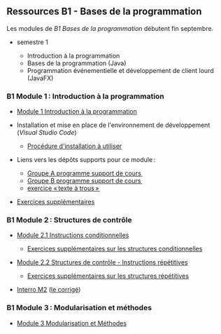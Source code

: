 ## Ressources B1 - Bases de la programmation

Les modules de *B1 Bases de la programmation* débutent fin septembre.

  - semestre 1

    - Introduction à la programmation
    - Bases de la programmation (Java)
    - Programmation événementielle et développement de client lourd (JavaFX)

### B1 Module 1 : Introduction à la programmation

- [Module 1 Introduction à la programmation](M1-intro.pdf)

- Installation et mise en place de l'environnement de développement (_Visual Studio Code_)

  - [Procédure d'installation à utiliser](installation_ide.md)

- Liens vers les dépôts supports pour ce module :

  - [Groupe A programme support de cours ](https://github.com/rose-line/sio2025-GA-intro-java)
  - [Groupe B programme support de cours ](https://github.com/rose-line/sio2025-GB-intro-java)
  - [exercice « texte à trous » ](https://github.com/rose-line/sio2025-texte-a-trous)

- [Exercices supplémentaires](M1-exos.md)

### B1 Module 2 : Structures de contrôle

- [Module 2.1 Instructions conditionnelles](M2.1-instructions-cond.pdf)

  - [Exercices supplémentaires sur les structures conditionnelles](M2.1-exos.md)

- [Module 2.2 Structures de contrôle - Instructions répétitives](M2.2-instructions-repet.pdf)

  - [Exercices supplémentaires sur les structures répétitives](M2.2-exos.md)

- [Interro M2](B1_BDP_M2_20231123.pdf) ([le corrigé](B1_BDP_M2_20231123_c.pdf))

### B1 Module 3 : Modularisation et méthodes

- [Module 3 Modularisation et Méthodes](M3-methodes.pdf)
